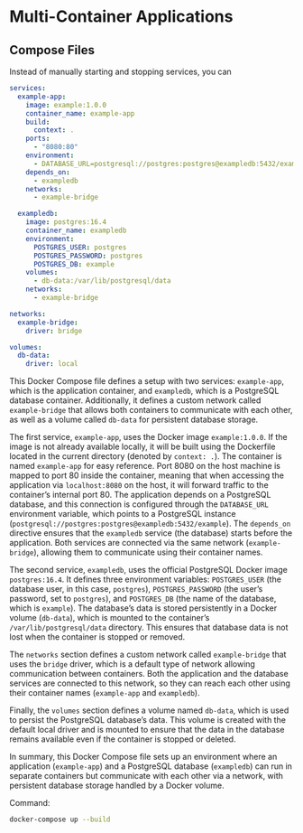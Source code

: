 # Multi-Container Applications

## Compose Files

Instead of manually starting and stopping services, you can

```yml
services:
  example-app:
    image: example:1.0.0
    container_name: example-app
    build:
      context: .
    ports:
      - "8080:80"
    environment:
      - DATABASE_URL=postgresql://postgres:postgres@exampledb:5432/example
    depends_on:
      - exampledb
    networks:
      - example-bridge

  exampledb:
    image: postgres:16.4
    container_name: exampledb
    environment:
      POSTGRES_USER: postgres
      POSTGRES_PASSWORD: postgres
      POSTGRES_DB: example
    volumes:
      - db-data:/var/lib/postgresql/data
    networks:
      - example-bridge

networks:
  example-bridge:
    driver: bridge

volumes:
  db-data:
    driver: local
```

This Docker Compose file defines a setup with two services: `example-app`, which is the application container, and `exampledb`, which is a PostgreSQL database container.
Additionally, it defines a custom network called `example-bridge` that allows both containers to communicate with each other, as well as a volume called `db-data` for persistent database storage.

The first service, `example-app`, uses the Docker image `example:1.0.0`. If the image is not already available locally, it will be built using the Dockerfile located in the current directory (denoted by `context: .`).
The container is named `example-app` for easy reference.
Port 8080 on the host machine is mapped to port 80 inside the container, meaning that when accessing the application via `localhost:8080` on the host, it will forward traffic to the container’s internal port 80. The application depends on a PostgreSQL database, and this connection is configured through the `DATABASE_URL` environment variable, which points to a PostgreSQL instance (`postgresql://postgres:postgres@exampledb:5432/example`). The `depends_on` directive ensures that the `exampledb` service (the database) starts before the application. Both services are connected via the same network (`example-bridge`), allowing them to communicate using their container names.

The second service, `exampledb`, uses the official PostgreSQL Docker image `postgres:16.4`. It defines three environment variables: `POSTGRES_USER` (the database user, in this case, `postgres`), `POSTGRES_PASSWORD` (the user’s password, set to `postgres`), and `POSTGRES_DB` (the name of the database, which is `example`). The database’s data is stored persistently in a Docker volume (`db-data`), which is mounted to the container’s `/var/lib/postgresql/data` directory. This ensures that database data is not lost when the container is stopped or removed.

The `networks` section defines a custom network called `example-bridge` that uses the `bridge` driver, which is a default type of network allowing communication between containers. Both the application and the database services are connected to this network, so they can reach each other using their container names (`example-app` and `exampledb`).

Finally, the `volumes` section defines a volume named `db-data`, which is used to persist the PostgreSQL database’s data. This volume is created with the default local driver and is mounted to ensure that the data in the database remains available even if the container is stopped or deleted.

In summary, this Docker Compose file sets up an environment where an application (`example-app`) and a PostgreSQL database (`exampledb`) can run in separate containers but communicate with each other via a network, with persistent database storage handled by a Docker volume.

Command:

```sh
docker-compose up --build
```
